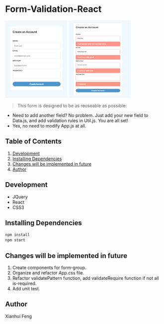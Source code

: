 Form-Validation-React
======
<img src="/public/init.png" width="200" height="250">
<img src="/public/error.png" width="200" height="250">

>This form is designed to be as reuseable as possible:
- Need to add another field? No problem. Just add your new field to Data.js, and add validation rules in Util.js. You are all set!
- Yes, no need to modify App.js at all.

## Table of Contents
1. [Development](#development)
2. [Installing Dependencies](#installing-dependencies)
3. [Changes will be implemented in future](#changes-will-be-implemented-in-future)
4. [Author](#author)

## Development
- JQuery
- React
- CSS3

## Installing Dependencies
```sh
npm install
npm start
```

## Changes will be implemented in future
1. Create components for form-group.
2. Organize and refactor App.css file.
3. Refactor validatePattern function, add validateRequire function if not all is-required. 
4. Add unit test.

## Author
Xianhui Feng 